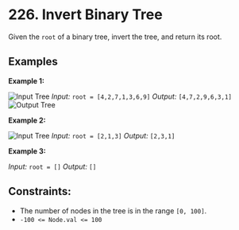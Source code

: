 # 226. Invert Binary Tree

Given the `root` of a binary tree, invert the tree, and return its root.

## Examples

**Example 1:**

![Input Tree](https://assets.leetcode.com/uploads/2021/03/14/invert1-tree.jpg)
*Input:* `root = [4,2,7,1,3,6,9]`
*Output:* `[4,7,2,9,6,3,1]`
![Output Tree](https://assets.leetcode.com/uploads/2021/03/14/invert2-tree.jpg)

**Example 2:**

![Input Tree](https://assets.leetcode.com/uploads/2021/03/14/invert-tree-example-2.jpg)
*Input:* `root = [2,1,3]`
*Output:* `[2,3,1]`

**Example 3:**

*Input:* `root = []`
*Output:* `[]`

## Constraints:

*   The number of nodes in the tree is in the range `[0, 100]`.
*   `-100 <= Node.val <= 100`
